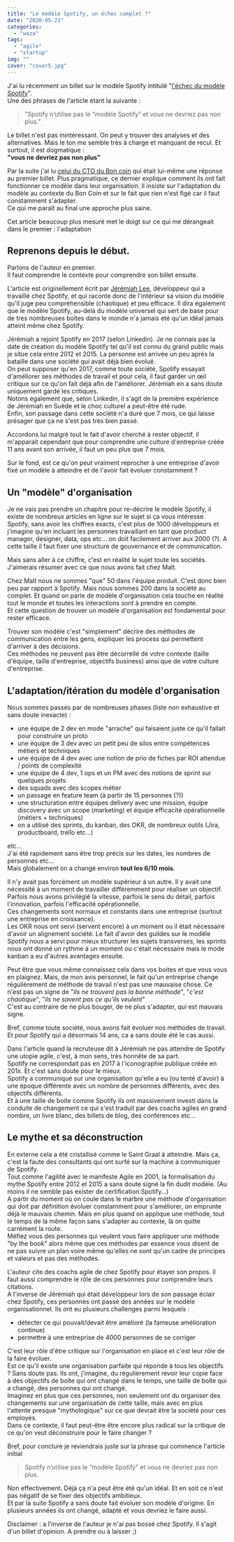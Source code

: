 ```yaml
---
title: "Le modèle Spotify, un échec complet ?"
date: "2020-05-23"
categories: 
  - "waza"
tags: 
  - "agile"
  - "startup"
img: ""
cover: "cover5.jpg"
---
```


J'ai lu récemment un billet sur le modèle Spotify intitulé "[l'échec du modèle Spotify](https://oyomy.fr/2020/04/l-echec-du-modele-spotify/)".  
Une des phrases de l'article étant la suivante :

> "Spotify n’utilise pas le “modèle Spotify” et vous ne devriez pas non plus."

Le billet n'est pas inintéressant. On peut y trouver des analyses et des alternatives. Mais le ton me semble très à charge et manquant de recul. Et surtout, il est dogmatique :  
**"vous ne devriez pas non plus"**

Par la suite j'ai lu [celui du CTO du Bon coin](https://medium.com/leboncoin-engineering-blog/the-spotify-model-leboncoins-experience-feedback-9f43bf734d05) qui était lui-même une réponse au premier billet. Plus pragmatique, ce dernier explique comment ils ont fait fonctionner ce modèle dans leur organisation. Il insiste sur l'adaptation du modèle au contexte du Bon Coin et sur le fait que rien n'est figé car il faut constamment s'adapter.  
Ce qui me paraît au final une approche plus saine.

Cet article beaucoup plus mesuré met le doigt sur ce qui me dérangeait dans le premier : l'adaptation

## Reprenons depuis le début.

Parlons de l'auteur en premier.  
Il faut comprendre le contexte pour comprendre son billet ensuite.

L'article est originellement écrit par [Jérémiah Lee](https://www.linkedin.com/in/jeremiahlee415/), développeur qui a travaillé chez Spotify, et qui raconte donc de l'intérieur sa vision du modèle qu'il juge peu compréhensible (chaotique) et peu efficace. Il dira également que le modèle Spotify, au-delà du modèle universel qui sert de base pour de très nombreuses boîtes dans le monde n'a jamais été qu'un idéal jamais atteint même chez Spotify.

Jérémiah a rejoint Spotify en 2017 (selon Linkedin). Je ne connais pas la date de création du modèle Spotify tel qu'il est connu du grand public mais je situe cela entre 2012 et 2015. La personne est arrivée un peu après la bataille dans une société qui avait déjà bien évolué.  
On peut supposer qu'en 2017, comme toute société, Spotify essayait d'améliorer ses méthodes de travail et pour cela, il faut garder un œil critique sur ce qu'on fait déjà afin de l'améliorer. Jérémiah en a sans doute uniquement gardé les critiques.  
Notons également que, selon Linkedin, il s'agit de la première expérience de Jérémiah en Suède et le choc culturel a peut-être été rude.  
Enfin, son passage dans cette société n'a duré que 7 mois, ce qui laisse présager que ça ne s'est pas très bien passé.

Accordons lui malgré tout le fait d'avoir cherché à rester objectif, il m'apparait cependant que pour comprendre une culture d'entreprise créée 11 ans avant son arrivée, il faut un peu plus que 7 mois.

Sur le fond, est ce qu'on peut vraiment reprocher à une entreprise d'avoir fixé un modèle à atteindre et de l'avoir fait évoluer constamment ?

## Un "modèle" d'organisation

Je ne vais pas prendre un chapitre pour re-décrire le modèle Spotify, il existe de nombreux articles en ligne sur le sujet si ça vous intéresse.  
Spotify, sans avoir les chiffres exacts, c'est plus de 1000 développeurs et j'imagine qu'en incluant les personnes travaillant en tant que product manager, designer, data, ops etc… on doit facilement arriver aux 2000 (?). A cette taille il faut fixer une structure de gouvernance et de communication.

Mais sans aller à ce chiffre, c'est en réalité le sujet toute les sociétés. J'aimerais résumer avec ce que nous avons fait chez Malt.

Chez Malt nous ne sommes "que" 50 dans l'équipe produit. C'est donc bien peu par rapport à Spotify. Mais nous sommes 200 dans la société au complet. Et quand on parle de modèle d'organisation cela touche en réalité tout le monde et toutes les interactions sont à prendre en compte.  
Et cette question de trouver un modèle d'organisation est fondamental pour rester efficace.

Trouver son modèle c'est "simplement" décrire des méthodes de communication entre les gens, expliquer les process qui permettent d'arriver à des décisions.  
Ces méthodes ne peuvent pas être décorrellé de votre contexte (taille d'équipe, taille d'entreprise, objectifs business) ainsi que de votre culture d'entreprise.

## L'adaptation/itération du modèle d'organisation

Nous sommes passés par de nombreuses phases (liste non exhaustive et sans doute inexacte) :

- une équipe de 2 dev en mode "arrache" qui faisaient juste ce qu'il fallait pour construire un proto
- une équipe de 3 dev avec un petit peu de silos entre compétences métiers et techniques
- une équipe de 4 dev avec une notion de prio de fiches par ROI attendue / points de complexité
- une équipe de 4 dev, 1 ops et un PM avec des notions de sprint sur quelques projets
- des squads avec des scopes métier
- un passage en feature team (à partir de 15 personnes (?))
- une structuration entre équipes delivery avec une mission, équipe discovery avec un scope (marketing) et équipe efficacité opérationnelle (métiers + techniques)
- on a utilisé des sprints, du kanban, des OKR, de nombreux outils (Jira, productboard, trello etc…)

etc…  
J'ai été rapidement sans être trop précis sur les dates, les nombres de personnes etc…  
Mais globalement on a changé environ **tout les 6/10 mois**.

Il n'y avait pas forcément un modèle supérieur à un autre. Il y avait une nécessité à un moment de travailler différemment pour réaliser un objectif. Parfois nous avons privilégié la vitesse, parfois le sens du détail, parfois l'innovation, parfois l'efficacité opérationnelle.  
Ces changements sont normaux et constants dans une entreprise (surtout une entreprise en croissance).  
Les OKR nous ont servi (servent encore) à un moment ou il était nécessaire d'avoir un alignement société. Le fait d'avoir des guildes sur le modèle Spotify nous a servi pour mieux structurer les sujets transverses, les sprints nous ont donné un rythme à un moment ou c'était nécessaire mais le mode kanban a eu d'autres avantages ensuite.

Peut être que vous même connaissez cela dans vos boites et que vous vous en plaignez. Mais, de mon avis personnel, le fait qu'un entreprise change régulièrement de méthode de travail n'est pas une mauvaise chose. Ce n'est pas un signe de "_ils ne trouvent pas la bonne méthode_", "_c'est chaotique_", "_ils ne savent pas ce qu'ils veulent_"  
C'est au contraire de ne plus bouger, de ne plus s'adapter, qui est mauvais signe.

Bref, comme toute société, nous avons fait évoluer nos méthodes de travail.  
Et pour Spotify qui a désormais 14 ans, ca a sans doute été le cas aussi.

Dans l'article quand la recruteuse dit à Jérémiah ne pas attendre de Spotify une utopie agile, c'est, à mon sens, très honnête de sa part.  
Spotify ne correspondait pas en 2017 à l'iconographie publique créée en 201x. Et c'est sans doute pour le mieux.  
Spotify a communiqué sur une organisation qu'elle a eu (ou tenté d'avoir) à une époque différente avec un nombre de personnes différents, avec des objectifs différents.  
Et à une taille de boite comme Spotify ils ont massivement investi dans la conduite de changement ce qui s'est traduit par des coachs agiles en grand nombre, un livre blanc, des billets de blog, des conférences etc…

## Le mythe et sa déconstruction

En externe cela a été cristallisé comme le Saint Graal à atteindre. Mais ça, c'est la faute des consultants qui ont surfé sur la machine à communiquer de Spotify.  
Tout comme l'agilité avec le manifeste Agile en 2001, la formalisation du mythe Spotify entre 2012 et 2015 a sans doute signé la fin dudit modèle. (Au moins il ne semble pas exister de certification Spotify…)  
A partir du moment où on coule dans le marbre une méthode d'organisation qui doit par définition évoluer constamment pour s'améliorer, on emprunte déjà le mauvais chemin. Mais en plus quand on applique une méthode, tout le temps de la même façon sans s'adapter au contexte, là on quitte carrément la route.  
Méfiez vous des personnes qui veulent vous faire appliquer une méthode "by the book" alors même que ces méthodes par essence vous disent de ne pas suivre un plan voire même qu'elles ne sont qu'un cadre de principes et valeurs et pas des méthodes.

L'auteur cite des coachs agile de chez Spotify pour étayer son propos. Il faut aussi comprendre le rôle de ces personnes pour comprendre leurs citations.  
A l'inverse de Jérémiah qui était développeur lors de son passage éclair chez Spotify, ces personnes ont passé des années sur le modèle organisationnel. Ils ont eu plusieurs challenges parmi lesquels :

- détecter ce qui pouvait/devait être amélioré (la fameuse amélioration continue)
- permettre à une entreprise de 4000 personnes de se corriger

C'est leur rôle d'être critique sur l'organisation en place et c'est leur rôle de la faire évoluer.  
Est ce qu'il existe une organisation parfaite qui réponde à tous les objectifs ? Sans doute pas. Ils ont, j'imagine, du régulièrement revoir leur copie face à des objectifs de boîte qui ont changé dans le temps, une taille de boîte qui a changé, des personnes qui ont changé.  
Imaginez en plus que ces personnes, non seulement ont du organiser des changements sur une organisation de cette taille, mais avec en plus l'attente presque "mythologique" sur ce que devrait être la société pour ces employés.  
Dans ce contexte, il faut peut-être être encore plus radical sur la critique de ce qu'on veut déconstruire pour le faire changer ?

Bref, pour conclure je reviendrais juste sur la phrase qui commence l'article initial

> Spotify n’utilise pas le “modèle Spotify” et vous ne devriez pas non plus.

Non effectivement. Déjà ça n'a peut être été qu'un idéal. Et en soit ce n'est pas négatif de se fixer des objectifs ambitieux.  
Et par la suite Spotify a sans doute fait évoluer son modèle d'origine. En plusieurs années ils ont changé, adapté et vous devriez le faire aussi.

Disclaimer : a l'inverse de l'auteur je n'ai pas bossé chez Spotify. Il s'agit d'un billet d'opinion. A prendre ou à laisser ;)
